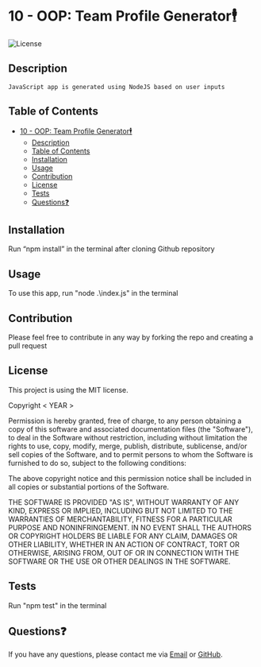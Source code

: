 # 10 - OOP: Team Profile Generator🕴️
![License](https://img.shields.io/badge/License-MIT-yellow)

## Description
```
JavaScript app is generated using NodeJS based on user inputs 
```
## Table of Contents
- [10 - OOP: Team Profile Generator🕴️](#10---oop-team-profile-generator️)
  - [Description](#description)
  - [Table of Contents](#table-of-contents)
  - [Installation](#installation)
  - [Usage](#usage)
  - [Contribution](#contribution)
  - [License](#license)
  - [Tests](#tests)
  - [Questions❓](#questions)

## Installation
Run “npm install” in the terminal after cloning Github repository

## Usage
To use this app, run "node .\index.js" in the terminal 

## Contribution
Please feel free to contribute in any way by forking the repo and creating a pull request

## License
This project is using the MIT license.

Copyright < YEAR > <COPYRIGHT HOLDER>

Permission is hereby granted, free of charge, to any person obtaining a copy of this software and associated documentation files (the "Software"), to deal in the Software without restriction, including without limitation the rights to use, copy, modify, merge, publish, distribute, sublicense, and/or sell copies of the Software, and to permit persons to whom the Software is furnished to do so, subject to the following conditions:

The above copyright notice and this permission notice shall be included in all copies or substantial portions of the Software.

THE SOFTWARE IS PROVIDED "AS IS", WITHOUT WARRANTY OF ANY KIND, EXPRESS OR IMPLIED, INCLUDING BUT NOT LIMITED TO THE WARRANTIES OF MERCHANTABILITY, FITNESS FOR A PARTICULAR PURPOSE AND NONINFRINGEMENT. IN NO EVENT SHALL THE AUTHORS OR COPYRIGHT HOLDERS BE LIABLE FOR ANY CLAIM, DAMAGES OR OTHER LIABILITY, WHETHER IN AN ACTION OF CONTRACT, TORT OR OTHERWISE, ARISING FROM, OUT OF OR IN CONNECTION WITH THE SOFTWARE OR THE USE OR OTHER DEALINGS IN THE SOFTWARE.

## Tests
Run "npm test" in the terminal 

## Questions❓
If you have any questions, please contact me via [Email](mailto:liz.mackle@outlook.com) or [GitHub](https://github.com/LizMackle).

